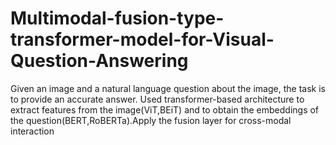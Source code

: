 # Multimodal-fusion-type-transformer-model-for-Visual-Question-Answering
Given an image and a natural language question about the image, the task is to provide an accurate answer.  Used transformer-based architecture to extract features from the image(ViT,BEiT) and to obtain the embeddings of the question(BERT,RoBERTa).Apply the fusion layer for cross-modal interaction
